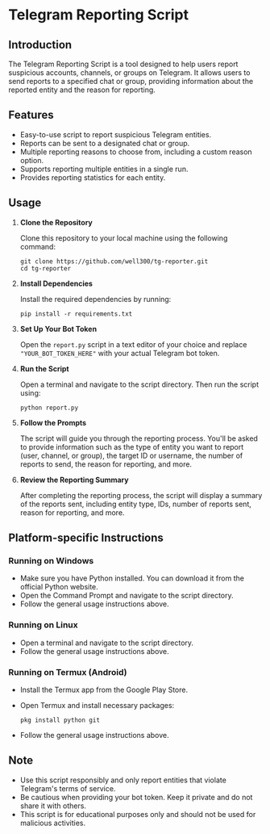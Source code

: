 # Telegram Reporting Script

## Introduction

The Telegram Reporting Script is a tool designed to help users report suspicious accounts, channels, or groups on Telegram. It allows users to send reports to a specified chat or group, providing information about the reported entity and the reason for reporting.

## Features

- Easy-to-use script to report suspicious Telegram entities.
- Reports can be sent to a designated chat or group.
- Multiple reporting reasons to choose from, including a custom reason option.
- Supports reporting multiple entities in a single run.
- Provides reporting statistics for each entity.

## Usage

1. **Clone the Repository**

   Clone this repository to your local machine using the following command:

   ```
   git clone https://github.com/well300/tg-reporter.git
   cd tg-reporter
   ```

2. **Install Dependencies**

   Install the required dependencies by running:

   ```
   pip install -r requirements.txt
   ```

3. **Set Up Your Bot Token**

   Open the `report.py` script in a text editor of your choice and replace `"YOUR_BOT_TOKEN_HERE"` with your actual Telegram bot token.

4. **Run the Script**

   Open a terminal and navigate to the script directory. Then run the script using:

   ```
   python report.py
   ```

5. **Follow the Prompts**

   The script will guide you through the reporting process. You'll be asked to provide information such as the type of entity you want to report (user, channel, or group), the target ID or username, the number of reports to send, the reason for reporting, and more.

6. **Review the Reporting Summary**

   After completing the reporting process, the script will display a summary of the reports sent, including entity type, IDs, number of reports sent, reason for reporting, and more.

## Platform-specific Instructions

### Running on Windows

- Make sure you have Python installed. You can download it from the official Python website.
- Open the Command Prompt and navigate to the script directory.
- Follow the general usage instructions above.

### Running on Linux

- Open a terminal and navigate to the script directory.
- Follow the general usage instructions above.

### Running on Termux (Android)

- Install the Termux app from the Google Play Store.
- Open Termux and install necessary packages:

  ```
  pkg install python git
  ```
  
- Follow the general usage instructions above.

## Note

- Use this script responsibly and only report entities that violate Telegram's terms of service.
- Be cautious when providing your bot token. Keep it private and do not share it with others.
- This script is for educational purposes only and should not be used for malicious activities.


